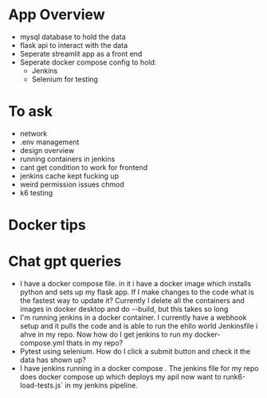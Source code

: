 # App Overview
- mysql database to hold the data
- flask api to interact with the data
- Seperate streamlit app as a front end
- Seperate docker compose config to hold:
    - Jenkins
    - Selenium for testing



# To ask
- network
- .env management
- design overview
- running containers in jenkins
- cant get condition to work for frontend
- jenkins cache kept fucking up
- weird permission issues chmod
- k6 testing

# Docker tips




# Chat gpt queries

- I have a docker compose file. in it i have a docker image which installs python and sets up my flask app. If I make changes to the code what is the fastest way to update it? Currently I delete all the containers and images in docker desktop and do --build, but this takes so long
- I'm running jenkins in a docker container. I currently have a webhook setup and it pulls the code and is able to run the ehllo world Jenkinsfile i ahve in my repo. Now how do I get jenkins to run my docker-compose.yml thats in my repo?
- Pytest using selenium. How do I click a submit button and check it the data has shown up?
- I have jenkins running in a docker compose . The jenkins file for my repo does docker compose up which deploys my apiI now want to runk6-load-tests.js` in my jenkins pipeline. 